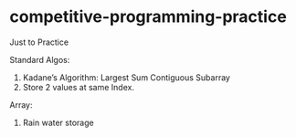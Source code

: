 # competitive-programming-practice
Just to Practice

Standard Algos:
1. Kadane’s Algorithm: Largest Sum Contiguous Subarray
2. Store 2 values at same Index.


Array:
1. Rain water storage 